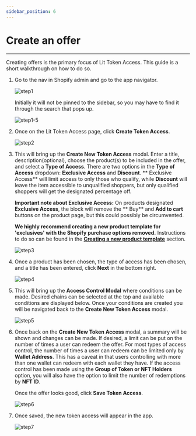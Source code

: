 ```yaml
---
sidebar_position: 6
---
```


# Create an offer

---

Creating offers is the primary focus of Lit Token Access. This guide is a short walkthrough on how to do so.

1. Go to the nav in Shopify admin and go to the app navigator.

   ![step1](/img/shopify_create_offer/shopify_create_offer_1.png)

   Initially it will not be pinned to the sidebar, so you may have to find it
   through the search that pops up.

   ![step1-5](/img/shopify_create_offer/shopify_create_offer_1-5.png)

2. Once on the Lit Token Access page, click **Create Token Access**.

   ![step2](/img/shopify_create_offer/shopify_create_offer_2.png)

3. This will bring up the **Create New Token Access** modal. Enter a title, description(optional), choose the product(s)
   to be included in the offer, and select a **Type
   of Access**. There are two options in the **Type of Access** dropdown: **Exclusive Access** and **Discount**.  **
   Exclusive Access** will limit access to only those who qualify, while **Discount** will leave the item accessible to
   unqualified shoppers, but only qualified shoppers will get the designated percentage off.

   **Important note about Exclusive Access:** On products designated **Exclusive Access**, the block will remove the **
   Buy** and **Add to cart** buttons on the product page, but this could possibly be circumvented.

   **We highly recommend creating a new product template for 'exclusives' with the Shopify purchase options removed.**
   Instructions to do so can be found in the **[Creating a new product template](creating-a-new-product-template.md)**
   section.

   ![step3](/img/shopify_create_offer/shopify_create_offer_3.png)

4. Once a product has been chosen, the type of access has been chosen, and a title has been entered, click **Next** in
   the bottom right.

   ![step4](/img/shopify_create_offer/shopify_create_offer_4.png)

5. This will bring up the **Access Control Modal** where conditions can be made. Desired chains can be selected at the
   top and available conditions are displayed below. Once your conditions are created you will be navigated back to
   the **Create New Token Access** modal.

   ![step5](/img/shopify_create_offer/shopify_create_offer_5.png)

6. Once back on the **Create New Token Access** modal, a summary will be shown and changes can be made. If desired, a
   limit can be put on the number of times a user can redeem the offer. For most types of access control, the number of
   times a user can redeem can be limited only by **Wallet Address**. This has a caveat in that users controlling with
   more than one wallet can redeem with each wallet they have. If the access control has been made using the **Group of
   Token or NFT Holders** option, you will also have the option to limit the number of redemptions by **NFT ID**.

   Once the offer looks good, click **Save Token Access**.

   ![step6](/img/shopify_create_offer/shopify_create_offer_6.png)

7. Once saved, the new token access will appear in the app.

   ![step7](/img/shopify_create_offer/shopify_create_offer_7.png)
